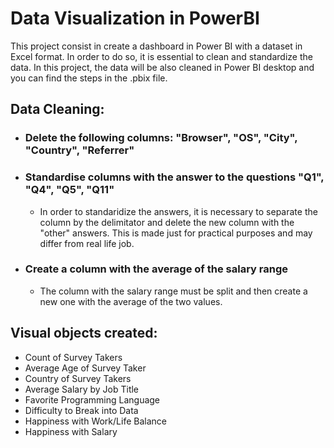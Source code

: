 # Data Visualization in PowerBI

This project consist in create a dashboard in Power BI with a dataset in Excel format. In order to do so, it is essential to clean and standardize the data. In this project, the data will be also cleaned in Power BI desktop and you can find the steps in the .pbix file.


## Data Cleaning:


- ### Delete the following columns: "Browser", "OS", "City", "Country", "Referrer"
- ### Standardise columns with the answer to the questions "Q1", "Q4", "Q5", "Q11"
  - In order to standaridize the answers, it is necessary to separate the column by the delimitator and delete the new column with the "other" answers. This is made just for practical purposes and may differ from real life job.
- ### Create a column with the average of the salary range
  - The column with the salary range must be split and then create a new one with the average of the two values.
 

## Visual objects created:

- Count of Survey Takers
- Average Age of Survey Taker
- Country of Survey Takers
- Average Salary by Job Title
- Favorite Programming Language
- Difficulty to Break into Data
- Happiness with Work/Life Balance
- Happiness with Salary
